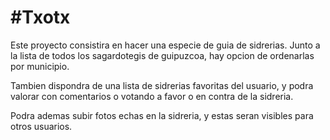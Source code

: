 #Txotx
=====
  Este proyecto consistira en hacer una especie de guia de sidrerias. Junto a la lista de todos los sagardotegis de guipuzcoa, hay opcion de ordenarlas por municipio.

  Tambien dispondra de una lista de sidrerias favoritas del usuario, y podra valorar con comentarios o votando a favor o en contra de la sidreria.
  
  Podra ademas subir fotos echas en la sidreria, y estas seran visibles para otros usuarios.

